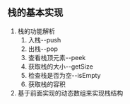 ## 栈的基本实现
1. 栈的功能解析
    1. 入栈--push
    2. 出栈--pop
    3. 查看栈顶元素--peek
    4. 获取栈的大小--getSize
    5. 检查栈是否为空--isEmpty
    6. 获取栈的容积
2. 基于前面实现的动态数组来实现栈结构